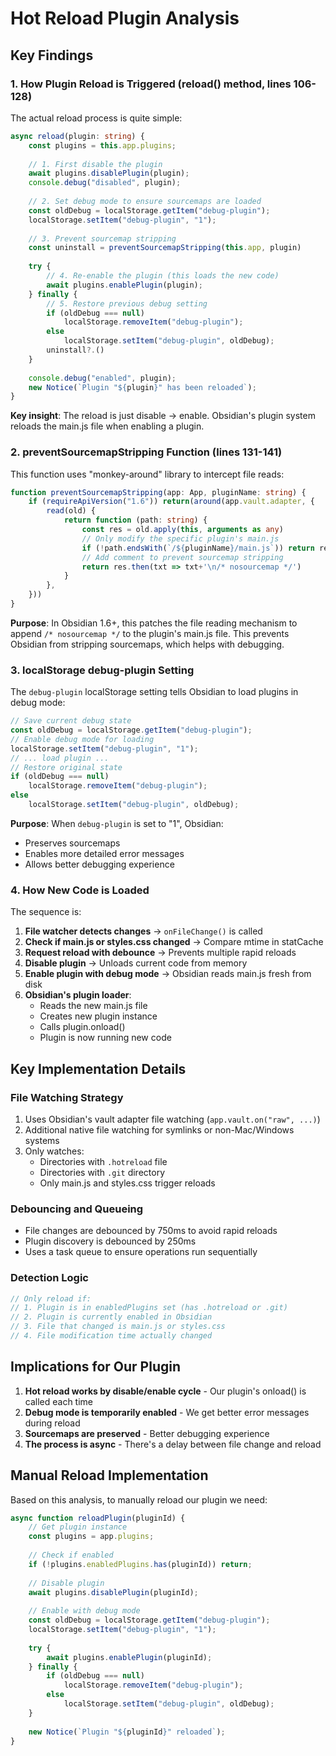 # Hot Reload Plugin Analysis

## Key Findings

### 1. How Plugin Reload is Triggered (reload() method, lines 106-128)

The actual reload process is quite simple:

```typescript
async reload(plugin: string) {
    const plugins = this.app.plugins;
    
    // 1. First disable the plugin
    await plugins.disablePlugin(plugin);
    console.debug("disabled", plugin);
    
    // 2. Set debug mode to ensure sourcemaps are loaded
    const oldDebug = localStorage.getItem("debug-plugin");
    localStorage.setItem("debug-plugin", "1");
    
    // 3. Prevent sourcemap stripping
    const uninstall = preventSourcemapStripping(this.app, plugin)
    
    try {
        // 4. Re-enable the plugin (this loads the new code)
        await plugins.enablePlugin(plugin);
    } finally {
        // 5. Restore previous debug setting
        if (oldDebug === null) 
            localStorage.removeItem("debug-plugin"); 
        else 
            localStorage.setItem("debug-plugin", oldDebug);
        uninstall?.()
    }
    
    console.debug("enabled", plugin);
    new Notice(`Plugin "${plugin}" has been reloaded`);
}
```

**Key insight**: The reload is just disable → enable. Obsidian's plugin system reloads the main.js file when enabling a plugin.

### 2. preventSourcemapStripping Function (lines 131-141)

This function uses "monkey-around" library to intercept file reads:

```typescript
function preventSourcemapStripping(app: App, pluginName: string) {
    if (requireApiVersion("1.6")) return(around(app.vault.adapter, {
        read(old) {
            return function (path: string) {
                const res = old.apply(this, arguments as any)
                // Only modify the specific plugin's main.js
                if (!path.endsWith(`/${pluginName}/main.js`)) return res
                // Add comment to prevent sourcemap stripping
                return res.then(txt => txt+'\n/* nosourcemap */')
            }
        },
    }))
}
```

**Purpose**: In Obsidian 1.6+, this patches the file reading mechanism to append `/* nosourcemap */` to the plugin's main.js file. This prevents Obsidian from stripping sourcemaps, which helps with debugging.

### 3. localStorage debug-plugin Setting

The `debug-plugin` localStorage setting tells Obsidian to load plugins in debug mode:

```typescript
// Save current debug state
const oldDebug = localStorage.getItem("debug-plugin");
// Enable debug mode for loading
localStorage.setItem("debug-plugin", "1");
// ... load plugin ...
// Restore original state
if (oldDebug === null) 
    localStorage.removeItem("debug-plugin"); 
else 
    localStorage.setItem("debug-plugin", oldDebug);
```

**Purpose**: When `debug-plugin` is set to "1", Obsidian:
- Preserves sourcemaps
- Enables more detailed error messages
- Allows better debugging experience

### 4. How New Code is Loaded

The sequence is:

1. **File watcher detects changes** → `onFileChange()` is called
2. **Check if main.js or styles.css changed** → Compare mtime in statCache
3. **Request reload with debounce** → Prevents multiple rapid reloads
4. **Disable plugin** → Unloads current code from memory
5. **Enable plugin with debug mode** → Obsidian reads main.js fresh from disk
6. **Obsidian's plugin loader**:
   - Reads the new main.js file
   - Creates new plugin instance
   - Calls plugin.onload()
   - Plugin is now running new code

## Key Implementation Details

### File Watching Strategy

1. Uses Obsidian's vault adapter file watching (`app.vault.on("raw", ...)`)
2. Additional native file watching for symlinks or non-Mac/Windows systems
3. Only watches:
   - Directories with `.hotreload` file
   - Directories with `.git` directory
   - Only main.js and styles.css trigger reloads

### Debouncing and Queueing

- File changes are debounced by 750ms to avoid rapid reloads
- Plugin discovery is debounced by 250ms
- Uses a task queue to ensure operations run sequentially

### Detection Logic

```typescript
// Only reload if:
// 1. Plugin is in enabledPlugins set (has .hotreload or .git)
// 2. Plugin is currently enabled in Obsidian
// 3. File that changed is main.js or styles.css
// 4. File modification time actually changed
```

## Implications for Our Plugin

1. **Hot reload works by disable/enable cycle** - Our plugin's onload() is called each time
2. **Debug mode is temporarily enabled** - We get better error messages during reload
3. **Sourcemaps are preserved** - Better debugging experience
4. **The process is async** - There's a delay between file change and reload

## Manual Reload Implementation

Based on this analysis, to manually reload our plugin we need:

```javascript
async function reloadPlugin(pluginId) {
    // Get plugin instance
    const plugins = app.plugins;
    
    // Check if enabled
    if (!plugins.enabledPlugins.has(pluginId)) return;
    
    // Disable plugin
    await plugins.disablePlugin(pluginId);
    
    // Enable with debug mode
    const oldDebug = localStorage.getItem("debug-plugin");
    localStorage.setItem("debug-plugin", "1");
    
    try {
        await plugins.enablePlugin(pluginId);
    } finally {
        if (oldDebug === null) 
            localStorage.removeItem("debug-plugin");
        else 
            localStorage.setItem("debug-plugin", oldDebug);
    }
    
    new Notice(`Plugin "${pluginId}" reloaded`);
}
```